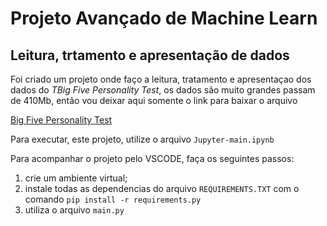 # Projeto Avançado de Machine Learn
## Leitura, trtamento e apresentação de dados

Foi criado um projeto onde faço a leitura, tratamento e apresentaçao dos dados do *TBig Five Personality Test*,
os dados são muito grandes passam de 410Mb, então vou deixar aqui somente o link para baixar o arquivo

[Big Five Personality Test](https://www.kaggle.com/datasets/tunguz/big-five-personality-test)

Para executar, este projeto, utilize o arquivo `Jupyter-main.ipynb`

Para acompanhar o projeto pelo VSCODE, faça os seguintes passos:
1. crie um ambiente virtual;
2. instale todas as dependencias do arquivo `REQUIREMENTS.TXT` com o comando `pip install -r requirements.py` 
3. utiliza o arquivo `main.py`

